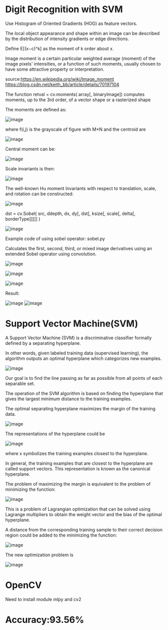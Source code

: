 # Digit Recognition with SVM

Use Histogram of Oriented Gradients (HOG) as feature vectors.

The local object appearance and shape within an image can be described by the distribution of intensity gradients or edge directions.

Define E[(x−c)^k] as the moment of k order about x.  

Image moment is a certain particular weighted average (moment) of the image pixels' intensities, or a function of such moments, usually chosen to have some attractive property or interpretation.

source:https://en.wikipedia.org/wiki/Image_moment https://blog.csdn.net/keith_bb/article/details/70197104

The function 	retval	=	cv.moments(	array[, binaryImage]) computes moments, up to the 3rd order, of a vector shape or a rasterized shape

The moments are defined as:

![image](https://github.com/wangjinlong9788/DigitRecognitionSVM/blob/master/moments.jpg)

where f(i,j) is the grayscale of figure with M*N and the centroid are

![image](https://github.com/wangjinlong9788/DigitRecognitionSVM/blob/master/ijaverage.jpg)

Central moment can be:

![image](https://github.com/wangjinlong9788/DigitRecognitionSVM/blob/master/centermoments.jpg)

Scale invariants is then:

![image](https://github.com/wangjinlong9788/DigitRecognitionSVM/blob/master/sclaeinvariant.jpg)

The well-known Hu moment Invariants with respect to translation, scale, and rotation can be constructed:

![image](https://github.com/wangjinlong9788/DigitRecognitionSVM/blob/master/invariants.jpg)

dst	=	cv.Sobel(	src, ddepth, dx, dy[, dst[, ksize[, scale[, delta[, borderType]]]]]	)

![image](https://github.com/wangjinlong9788/DigitRecognitionSVM/blob/master/dst.jpg)

Example code of using sobel operator: sobel.py

Calculates the first, second, third, or mixed image derivatives using an extended Sobel operator using convolution.

![image](https://github.com/wangjinlong9788/DigitRecognitionSVM/blob/master/operator.PNG)

![image](https://github.com/wangjinlong9788/DigitRecognitionSVM/blob/master/z.PNG)

![image](https://github.com/wangjinlong9788/DigitRecognitionSVM/blob/master/derivative.png)



Result:

![image](https://github.com/wangjinlong9788/DigitRecognitionSVM/blob/master/car.jpg)
![image](https://github.com/wangjinlong9788/DigitRecognitionSVM/blob/master/car.PNG)

# Support Vector Machine(SVM)

A Support Vector Machine (SVM) is a discriminative classifier formally defined by a separating hyperplane. 

In other words, given labeled training data (supervised learning), the algorithm outputs an optimal hyperplane which categorizes new examples.

![image](https://github.com/wangjinlong9788/NumberRecognitionSVM/blob/master/separating-lines.png)
 
Our goal is to find the line passing as far as possible from all points of each separable set.

The operation of the SVM algorithm is based on finding the hyperplane that gives the largest minimum distance to the training examples.

The optimal separating hyperplane maximizes the margin of the training data.

![image](https://github.com/wangjinlong9788/NumberRecognitionSVM/blob/master/optimal-hyperplane.png)

The representations of the hyperplane could be

![image](https://github.com/wangjinlong9788/NumberRecognitionSVM/blob/master/hyperplane.PNG)

where x symbolizes the training examples closest to the hyperplane.

In general, the training examples that are closest to the hyperplane are called support vectors. This representation is known as the canonical hyperplane.

The problem of maximizing the margin  is equivalent to the problem of minimizing the function:

![image](https://github.com/wangjinlong9788/NumberRecognitionSVM/blob/master/functionmin.PNG)

This is a problem of Lagrangian optimization that can be solved using Lagrange multipliers to obtain the weight vector  and the bias of the optimal hyperplane.

A distance from the corresponding training sample to their correct decision region could be added to the minimizing the function:

![image](https://github.com/wangjinlong9788/NumberRecognitionSVM/blob/master/svm_basics3.png)

The new optimization problem is

![image](https://github.com/wangjinlong9788/NumberRecognitionSVM/blob/master/newoptimization%20.PNG)
# OpenCV
Need to install  module mlpy and cv2




# Accuracy:93.56%
